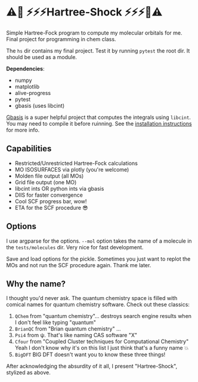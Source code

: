 # ⚠️🤯 ⚡⚡⚡Hartree-Shock ⚡⚡⚡🤯⚠️

Simple Hartree-Fock program to compute my molecular orbitals for me. Final project for programming in chem class.

The `hs` dir contains my final project. Test it by running `pytest` the root dir. It should be used as a module.

**Dependencies**:
 - numpy
 - matplotlib
 - alive-progress
 - pytest
 - gbasis (uses libcint)

[Gbasis](https://github.com/theochem/gbasis) is a super helpful project that computes the integrals using `libcint`. You may need to compile it before ruinning. See the [installation instructions](https://gbasis.qcdevs.org/installation.html) for more info.

## Capabilities

 - Restricted/Unrestricted Hartree-Fock calculations
 - MO ISOSURFACES via plotly (you're welcome)
 - Molden file output (all MOs)
 - Grid file output (one MO)
 - libcint ints OR python ints via gbasis
 - DIIS for faster convergence
 - Cool SCF progress bar, wow!
 - ETA for the SCF procedure 😎

## Options

I use argparse for the options. `--mol` option takes the name of a molecule in the `tests/molecules` dir. Very nice for fast development.

Save and load options for the pickle. Sometimes you just want to replot the MOs and not run the SCF procedure again. Thank me later.

## Why the name?

I thought you'd never ask. The quantum chemistry space is filled with comical names for quantum chemistry software. Check out these classics:

 1. `QChem` from "quantum chemistry"... destroys search engine results when I don't feel like typing "quantum"
 2. `BrianQC` from "Brian quantum chemistry" ...
 3. `Psi4` from ψ. That's like naming CAS software "X"
 4. `Cfour` from "Coupled Cluster techniques for Computational Chemistry"
    Yeah I don't know why it's on this list I just think that's a funny name 💥
 5. `BigDFT` BIG DFT doesn't want you to know these three things!

After acknowledging the absurdity of it all, I present "Hartree-Shock", stylized as above.
